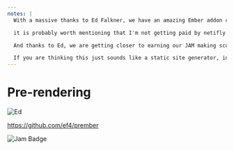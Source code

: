 ```yaml
---
notes: |
  With a massive thanks to Ed Falkner, we have an amazing Ember addon called Prember! With very little effort you can get setup pre-rendering your Ember application, run through all your known urls of your app, save all that juicy HTML output and serve it statically on something liken netlify.

  it is probably worth mentioning that I'm not getting paid by netifly and other static hosting providers are available :joy:

  And thanks to Ed, we are getting closer to earning our JAM making scouts badge!

  If you are thinking this just sounds like a static site generator, in the likes of jeckle or middleman, then I would have to agree! Everything that I have said so far could have been done with one of those other tools, and it is not the fact that we are using Javascript when we use Ember (as in the J in JAM) that makes the system more jammie, there is one key thing that this modern JAM architecture has that is different.
---
```


# Pre-rendering

![Ed](/images/ed.jpeg)

https://github.com/ef4/prember <!-- .element style="color: black; text-decoration: underline;" -->

![Jam Badge](/images/jam-badge.png) <!-- .element class="fragment" style="position: absolute; top: 380px; right: 350px; height: 200px; transform: rotate(10deg);" -->

